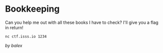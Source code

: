 # Bookkeeping

Can you help me out with all these books I have to check? I'll give you a flag in return!

```
nc ctf.isss.io 1234
```

_by balex_
